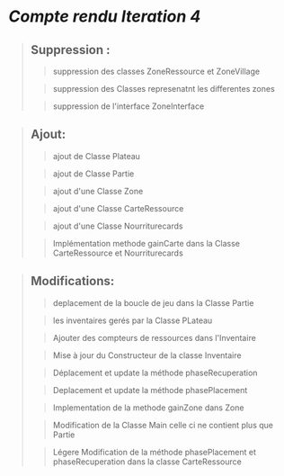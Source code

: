 # *Compte rendu Iteration 4*

> ## Suppression :
>>    suppression des classes ZoneRessource et ZoneVillage
>
>>    suppression des Classes represenatnt les differentes zones
>
>>    suppression de l'interface ZoneInterface

> ## Ajout:
>>    ajout de Classe Plateau
>
>>    ajout de Classe Partie
>
>>    ajout d'une Classe Zone
>
>>    ajout d'une Classe CarteRessource
>
>>    ajout d'une Classe Nourriturecards
>
>>    Implémentation methode gainCarte dans la Classe CarteRessource et Nourriturecards
>

    
> ## Modifications:
>>    deplacement de la boucle de jeu dans la Classe Partie
>
>>    les inventaires gerés par la Classe PLateau
>
>>    Ajouter des compteurs de ressources dans l'Inventaire
>
>>    Mise à jour du Constructeur de la classe Inventaire
>
>>    Déplacement et update la méthode phaseRecuperation
>
>>    Deplacement et update la méthode phasePlacement
>
>>    Implementation de la methode gainZone dans Zone
>
>>    Modification de la Classe Main celle ci ne contient plus que Partie
>
>>   Légere Modification de la méthode phasePlacement et phaseRecuperation dans la classe CarteRessource
>

    
   
    
 
